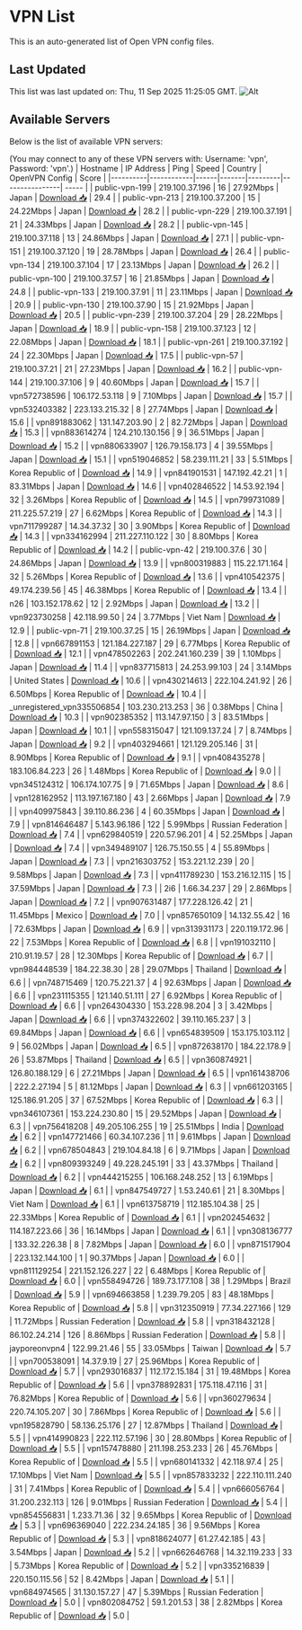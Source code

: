 # VPN List

This is an auto-generated list of Open VPN config files.

## Last Updated

This list was last updated on: Thu, 11 Sep 2025 11:25:05 GMT.
![Alt](https://repobeats.axiom.co/api/embed/186b98318ef1479477931607c1ad7d823f12451f.svg "Repobeats analytics image")

## Available Servers

Below is the list of available VPN servers:

(You may connect to any of these VPN servers with: Username: 'vpn', Password: 'vpn'.)
| Hostname | IP Address | Ping | Speed | Country | OpenVPN Config | Score |
|----------|------------|------|-------|---------|----------------| ----- |
| public-vpn-199 | 219.100.37.196 | 16 | 27.92Mbps | Japan | [Download 📥](./configs/server_0_JP.ovpn) | 29.4 |
| public-vpn-213 | 219.100.37.200 | 15 | 24.22Mbps | Japan | [Download 📥](./configs/server_1_JP.ovpn) | 28.2 |
| public-vpn-229 | 219.100.37.191 | 21 | 24.33Mbps | Japan | [Download 📥](./configs/server_2_JP.ovpn) | 28.2 |
| public-vpn-145 | 219.100.37.118 | 13 | 24.86Mbps | Japan | [Download 📥](./configs/server_3_JP.ovpn) | 27.1 |
| public-vpn-151 | 219.100.37.120 | 19 | 28.78Mbps | Japan | [Download 📥](./configs/server_4_JP.ovpn) | 26.4 |
| public-vpn-134 | 219.100.37.104 | 17 | 23.13Mbps | Japan | [Download 📥](./configs/server_5_JP.ovpn) | 26.2 |
| public-vpn-100 | 219.100.37.57 | 16 | 21.85Mbps | Japan | [Download 📥](./configs/server_6_JP.ovpn) | 24.8 |
| public-vpn-133 | 219.100.37.91 | 11 | 23.11Mbps | Japan | [Download 📥](./configs/server_7_JP.ovpn) | 20.9 |
| public-vpn-130 | 219.100.37.90 | 15 | 21.92Mbps | Japan | [Download 📥](./configs/server_8_JP.ovpn) | 20.5 |
| public-vpn-239 | 219.100.37.204 | 29 | 28.22Mbps | Japan | [Download 📥](./configs/server_9_JP.ovpn) | 18.9 |
| public-vpn-158 | 219.100.37.123 | 12 | 22.08Mbps | Japan | [Download 📥](./configs/server_10_JP.ovpn) | 18.1 |
| public-vpn-261 | 219.100.37.192 | 24 | 22.30Mbps | Japan | [Download 📥](./configs/server_11_JP.ovpn) | 17.5 |
| public-vpn-57 | 219.100.37.21 | 21 | 27.23Mbps | Japan | [Download 📥](./configs/server_12_JP.ovpn) | 16.2 |
| public-vpn-144 | 219.100.37.106 | 9 | 40.60Mbps | Japan | [Download 📥](./configs/server_13_JP.ovpn) | 15.7 |
| vpn572738596 | 106.172.53.118 | 9 | 7.10Mbps | Japan | [Download 📥](./configs/server_14_JP.ovpn) | 15.7 |
| vpn532403382 | 223.133.215.32 | 8 | 27.74Mbps | Japan | [Download 📥](./configs/server_15_JP.ovpn) | 15.6 |
| vpn891883062 | 131.147.203.90 | 2 | 82.72Mbps | Japan | [Download 📥](./configs/server_16_JP.ovpn) | 15.3 |
| vpn883614274 | 124.210.130.156 | 9 | 36.51Mbps | Japan | [Download 📥](./configs/server_17_JP.ovpn) | 15.2 |
| vpn880633907 | 126.79.158.173 | 4 | 39.55Mbps | Japan | [Download 📥](./configs/server_18_JP.ovpn) | 15.1 |
| vpn519046852 | 58.239.111.21 | 33 | 5.51Mbps | Korea Republic of | [Download 📥](./configs/server_19_KR.ovpn) | 14.9 |
| vpn841901531 | 147.192.42.21 | 1 | 83.31Mbps | Japan | [Download 📥](./configs/server_20_JP.ovpn) | 14.6 |
| vpn402846522 | 14.53.92.194 | 32 | 3.26Mbps | Korea Republic of | [Download 📥](./configs/server_21_KR.ovpn) | 14.5 |
| vpn799731089 | 211.225.57.219 | 27 | 6.62Mbps | Korea Republic of | [Download 📥](./configs/server_22_KR.ovpn) | 14.3 |
| vpn711799287 | 14.34.37.32 | 30 | 3.90Mbps | Korea Republic of | [Download 📥](./configs/server_23_KR.ovpn) | 14.3 |
| vpn334162994 | 211.227.110.122 | 30 | 8.80Mbps | Korea Republic of | [Download 📥](./configs/server_24_KR.ovpn) | 14.2 |
| public-vpn-42 | 219.100.37.6 | 30 | 24.86Mbps | Japan | [Download 📥](./configs/server_25_JP.ovpn) | 13.9 |
| vpn800319883 | 115.22.171.164 | 32 | 5.26Mbps | Korea Republic of | [Download 📥](./configs/server_26_KR.ovpn) | 13.6 |
| vpn410542375 | 49.174.239.56 | 45 | 46.38Mbps | Korea Republic of | [Download 📥](./configs/server_27_KR.ovpn) | 13.4 |
| n26 | 103.152.178.62 | 12 | 2.92Mbps | Japan | [Download 📥](./configs/server_28_JP.ovpn) | 13.2 |
| vpn923730258 | 42.118.99.50 | 24 | 3.77Mbps | Viet Nam | [Download 📥](./configs/server_29_VN.ovpn) | 12.9 |
| public-vpn-71 | 219.100.37.25 | 15 | 26.19Mbps | Japan | [Download 📥](./configs/server_30_JP.ovpn) | 12.8 |
| vpn667891153 | 121.184.227.187 | 29 | 6.77Mbps | Korea Republic of | [Download 📥](./configs/server_31_KR.ovpn) | 12.1 |
| vpn478502263 | 202.241.160.239 | 39 | 1.10Mbps | Japan | [Download 📥](./configs/server_32_JP.ovpn) | 11.4 |
| vpn837715813 | 24.253.99.103 | 24 | 3.14Mbps | United States | [Download 📥](./configs/server_33_US.ovpn) | 10.6 |
| vpn430214613 | 222.104.241.92 | 26 | 6.50Mbps | Korea Republic of | [Download 📥](./configs/server_34_KR.ovpn) | 10.4 |
| _unregistered_vpn335506854 | 103.230.213.253 | 36 | 0.38Mbps | China | [Download 📥](./configs/server_35_CN.ovpn) | 10.3 |
| vpn902385352 | 113.147.97.150 | 3 | 83.51Mbps | Japan | [Download 📥](./configs/server_36_JP.ovpn) | 10.1 |
| vpn558315047 | 121.109.137.24 | 7 | 8.74Mbps | Japan | [Download 📥](./configs/server_37_JP.ovpn) | 9.2 |
| vpn403294661 | 121.129.205.146 | 31 | 8.90Mbps | Korea Republic of | [Download 📥](./configs/server_38_KR.ovpn) | 9.1 |
| vpn408435278 | 183.106.84.223 | 26 | 1.48Mbps | Korea Republic of | [Download 📥](./configs/server_39_KR.ovpn) | 9.0 |
| vpn345124312 | 106.174.107.75 | 9 | 71.65Mbps | Japan | [Download 📥](./configs/server_40_JP.ovpn) | 8.6 |
| vpn128162952 | 113.197.167.180 | 43 | 2.66Mbps | Japan | [Download 📥](./configs/server_41_JP.ovpn) | 7.9 |
| vpn409975843 | 39.110.86.236 | 4 | 60.35Mbps | Japan | [Download 📥](./configs/server_42_JP.ovpn) | 7.9 |
| vpn814646487 | 5.143.96.186 | 122 | 5.99Mbps | Russian Federation | [Download 📥](./configs/server_43_RU.ovpn) | 7.4 |
| vpn629840519 | 220.57.96.201 | 4 | 52.25Mbps | Japan | [Download 📥](./configs/server_44_JP.ovpn) | 7.4 |
| vpn349489107 | 126.75.150.55 | 4 | 55.89Mbps | Japan | [Download 📥](./configs/server_45_JP.ovpn) | 7.3 |
| vpn216303752 | 153.221.12.239 | 20 | 9.58Mbps | Japan | [Download 📥](./configs/server_46_JP.ovpn) | 7.3 |
| vpn411789230 | 153.216.12.115 | 15 | 37.59Mbps | Japan | [Download 📥](./configs/server_47_JP.ovpn) | 7.3 |
| 2i6 | 1.66.34.237 | 29 | 2.86Mbps | Japan | [Download 📥](./configs/server_48_JP.ovpn) | 7.2 |
| vpn907631487 | 177.228.126.42 | 21 | 11.45Mbps | Mexico | [Download 📥](./configs/server_49_MX.ovpn) | 7.0 |
| vpn857650109 | 14.132.55.42 | 16 | 72.63Mbps | Japan | [Download 📥](./configs/server_50_JP.ovpn) | 6.9 |
| vpn313931173 | 220.119.172.96 | 22 | 7.53Mbps | Korea Republic of | [Download 📥](./configs/server_51_KR.ovpn) | 6.8 |
| vpn191032110 | 210.91.19.57 | 28 | 12.30Mbps | Korea Republic of | [Download 📥](./configs/server_52_KR.ovpn) | 6.7 |
| vpn984448539 | 184.22.38.30 | 28 | 29.07Mbps | Thailand | [Download 📥](./configs/server_53_TH.ovpn) | 6.6 |
| vpn748715469 | 120.75.221.37 | 4 | 92.63Mbps | Japan | [Download 📥](./configs/server_54_JP.ovpn) | 6.6 |
| vpn231115355 | 121.140.51.111 | 27 | 6.92Mbps | Korea Republic of | [Download 📥](./configs/server_55_KR.ovpn) | 6.6 |
| vpn264304330 | 153.228.98.204 | 3 | 3.42Mbps | Japan | [Download 📥](./configs/server_56_JP.ovpn) | 6.6 |
| vpn374322602 | 39.110.165.237 | 3 | 69.84Mbps | Japan | [Download 📥](./configs/server_57_JP.ovpn) | 6.6 |
| vpn654839509 | 153.175.103.112 | 9 | 56.02Mbps | Japan | [Download 📥](./configs/server_58_JP.ovpn) | 6.5 |
| vpn872638170 | 184.22.178.9 | 26 | 53.87Mbps | Thailand | [Download 📥](./configs/server_59_TH.ovpn) | 6.5 |
| vpn360874921 | 126.80.188.129 | 6 | 27.21Mbps | Japan | [Download 📥](./configs/server_60_JP.ovpn) | 6.5 |
| vpn161438706 | 222.2.27.194 | 5 | 81.12Mbps | Japan | [Download 📥](./configs/server_61_JP.ovpn) | 6.3 |
| vpn661203165 | 125.186.91.205 | 37 | 67.52Mbps | Korea Republic of | [Download 📥](./configs/server_62_KR.ovpn) | 6.3 |
| vpn346107361 | 153.224.230.80 | 15 | 29.52Mbps | Japan | [Download 📥](./configs/server_63_JP.ovpn) | 6.3 |
| vpn756418208 | 49.205.106.255 | 19 | 25.51Mbps | India | [Download 📥](./configs/server_64_IN.ovpn) | 6.2 |
| vpn147721466 | 60.34.107.236 | 11 | 9.61Mbps | Japan | [Download 📥](./configs/server_65_JP.ovpn) | 6.2 |
| vpn678504843 | 219.104.84.18 | 6 | 9.71Mbps | Japan | [Download 📥](./configs/server_66_JP.ovpn) | 6.2 |
| vpn809393249 | 49.228.245.191 | 33 | 43.37Mbps | Thailand | [Download 📥](./configs/server_67_TH.ovpn) | 6.2 |
| vpn444215255 | 106.168.248.252 | 13 | 6.19Mbps | Japan | [Download 📥](./configs/server_68_JP.ovpn) | 6.1 |
| vpn847549727 | 1.53.240.61 | 21 | 8.30Mbps | Viet Nam | [Download 📥](./configs/server_69_VN.ovpn) | 6.1 |
| vpn613758719 | 112.185.104.38 | 25 | 22.33Mbps | Korea Republic of | [Download 📥](./configs/server_70_KR.ovpn) | 6.1 |
| vpn202454632 | 114.187.223.66 | 36 | 16.14Mbps | Japan | [Download 📥](./configs/server_71_JP.ovpn) | 6.1 |
| vpn308136777 | 133.32.226.38 | 8 | 7.82Mbps | Japan | [Download 📥](./configs/server_72_JP.ovpn) | 6.0 |
| vpn871517904 | 223.132.144.100 | 1 | 90.37Mbps | Japan | [Download 📥](./configs/server_73_JP.ovpn) | 6.0 |
| vpn811129254 | 221.152.126.227 | 22 | 6.48Mbps | Korea Republic of | [Download 📥](./configs/server_74_KR.ovpn) | 6.0 |
| vpn558494726 | 189.73.177.108 | 38 | 1.29Mbps | Brazil | [Download 📥](./configs/server_75_BR.ovpn) | 5.9 |
| vpn694663858 | 1.239.79.205 | 83 | 48.18Mbps | Korea Republic of | [Download 📥](./configs/server_76_KR.ovpn) | 5.8 |
| vpn312350919 | 77.34.227.166 | 129 | 11.72Mbps | Russian Federation | [Download 📥](./configs/server_77_RU.ovpn) | 5.8 |
| vpn318432128 | 86.102.24.214 | 126 | 8.86Mbps | Russian Federation | [Download 📥](./configs/server_78_RU.ovpn) | 5.8 |
| jayporeonvpn4 | 122.99.21.46 | 55 | 33.05Mbps | Taiwan | [Download 📥](./configs/server_79_TW.ovpn) | 5.7 |
| vpn700538091 | 14.37.9.19 | 27 | 25.96Mbps | Korea Republic of | [Download 📥](./configs/server_80_KR.ovpn) | 5.7 |
| vpn293016837 | 112.172.15.184 | 31 | 19.48Mbps | Korea Republic of | [Download 📥](./configs/server_81_KR.ovpn) | 5.6 |
| vpn378892831 | 175.118.47.116 | 31 | 76.82Mbps | Korea Republic of | [Download 📥](./configs/server_82_KR.ovpn) | 5.6 |
| vpn360279634 | 220.74.105.207 | 30 | 7.86Mbps | Korea Republic of | [Download 📥](./configs/server_83_KR.ovpn) | 5.6 |
| vpn195828790 | 58.136.25.176 | 27 | 12.87Mbps | Thailand | [Download 📥](./configs/server_84_TH.ovpn) | 5.5 |
| vpn414990823 | 222.112.57.196 | 30 | 28.80Mbps | Korea Republic of | [Download 📥](./configs/server_85_KR.ovpn) | 5.5 |
| vpn157478880 | 211.198.253.233 | 26 | 45.76Mbps | Korea Republic of | [Download 📥](./configs/server_86_KR.ovpn) | 5.5 |
| vpn680141332 | 42.118.97.4 | 25 | 17.10Mbps | Viet Nam | [Download 📥](./configs/server_87_VN.ovpn) | 5.5 |
| vpn857833232 | 222.110.111.240 | 31 | 7.41Mbps | Korea Republic of | [Download 📥](./configs/server_88_KR.ovpn) | 5.4 |
| vpn666056764 | 31.200.232.113 | 126 | 9.01Mbps | Russian Federation | [Download 📥](./configs/server_89_RU.ovpn) | 5.4 |
| vpn854556831 | 1.233.71.36 | 32 | 9.65Mbps | Korea Republic of | [Download 📥](./configs/server_90_KR.ovpn) | 5.3 |
| vpn696369040 | 222.234.24.185 | 36 | 9.56Mbps | Korea Republic of | [Download 📥](./configs/server_91_KR.ovpn) | 5.3 |
| vpn818624077 | 61.27.42.185 | 43 | 3.54Mbps | Japan | [Download 📥](./configs/server_92_JP.ovpn) | 5.2 |
| vpn662646768 | 14.32.119.233 | 33 | 5.73Mbps | Korea Republic of | [Download 📥](./configs/server_93_KR.ovpn) | 5.2 |
| vpn335216839 | 220.150.115.56 | 52 | 8.42Mbps | Japan | [Download 📥](./configs/server_94_JP.ovpn) | 5.1 |
| vpn684974565 | 31.130.157.27 | 47 | 5.39Mbps | Russian Federation | [Download 📥](./configs/server_95_RU.ovpn) | 5.0 |
| vpn802084752 | 59.1.201.53 | 38 | 2.82Mbps | Korea Republic of | [Download 📥](./configs/server_96_KR.ovpn) | 5.0 |
